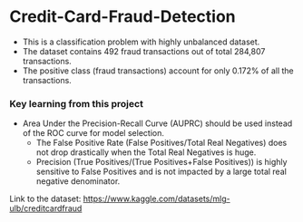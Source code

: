 # Credit-Card-Fraud-Detection

- This is a classification problem with highly unbalanced dataset. 
- The dataset contains 492 fraud transactions out of total 284,807 transactions.
- The positive class (fraud transactions) account for only 0.172% of all the transactions.

### Key learning from this project
- Area Under the Precision-Recall Curve (AUPRC) should be used instead of the ROC curve for model selection.
    - The False Positive Rate (False Positives/Total Real Negatives) does not drop drastically when the Total Real Negatives is huge.
    - Precision (True Positives/(True Positives+False Positives)) is highly sensitive to False Positives and is not impacted by a large total real negative denominator.

Link to the dataset: https://www.kaggle.com/datasets/mlg-ulb/creditcardfraud
